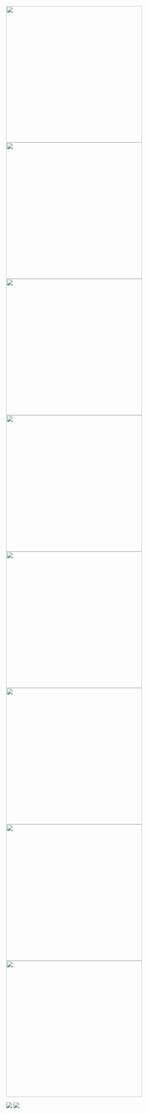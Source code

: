 <a href="https://github.com/Refusado/games-store-api">
  <img width="370px" align="center" src="https://github-readme-stats.vercel.app/api/pin/?username=Refusado&repo=games-store-api&theme=darcula"/>
</a>
<a href="https://github.com/Refusado/sendemail-php">
  <img width="370px" align="center" src="https://github-readme-stats.vercel.app/api/pin/?username=Refusado&repo=sendemail-php&theme=darcula"/>
</a>
<a href="https://github.com/Refusado/Scrollzz">
  <img width="370px" align="center" src="https://github-readme-stats.vercel.app/api/pin/?username=Refusado&repo=Scrollzz&theme=darcula"/>
</a>
<a href="https://github.com/Refusado/quadro-draw">
  <img width="370px" align="center" src="https://github-readme-stats.vercel.app/api/pin/?username=Refusado&repo=quadro-draw&theme=darcula"/>
</a>
<a href="https://github.com/Refusado/tailwind-presentation-card">
  <img width="370px" align="center" src="https://github-readme-stats.vercel.app/api/pin/?username=Refusado&repo=tailwind-presentation-card&theme=darcula"/>
</a>
<a href="https://github.com/Refusado/filmes-em-cartaz">
  <img width="370px" align="center" src="https://github-readme-stats.vercel.app/api/pin/?username=Refusado&repo=filmes-em-cartaz&theme=darcula"/>
</a>
<a href="https://github.com/Refusado/Tiro-ao-alvo-CSS">
  <img width="370px" align="center" src="https://github-readme-stats.vercel.app/api/pin/?username=Refusado&repo=Tiro-ao-alvo-CSS&theme=darcula"/>
</a>
<a href="https://github.com/Refusado/Pop-up-CSS">
  <img width="370px" align="center" src="https://github-readme-stats.vercel.app/api/pin/?username=Refusado&repo=Pop-up-CSS&theme=darcula"/>
</a>

<p>
  <img src="https://github-readme-stats.vercel.app/api/top-langs/?username=Refusado&layout=compact&theme=darcula&card_width=320&hide_title=true" />
  <img src="https://github-readme-stats.vercel.app/api?username=Refusado&hide=prs&count_private=true&show_icons=true&theme=darcula&hide_title=true&card_width=370" />
</p>

<!-- <a href="https://github.com/Refusado/">
  <img align="center" src="https://github-readme-stats.vercel.app/api/pin/?username=Refusado&repo=" />
</a> -->
